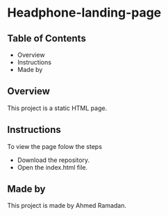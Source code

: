 # Headphone-landing-page


## Table of Contents

* Overview
* Instructions
* Made by


## Overview

This project is a static HTML page.


## Instructions

To view the page folow the steps
* Download the repository.
* Open the index.html file.


## Made by

This project is made by Ahmed Ramadan.
